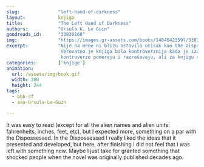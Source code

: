 ```yaml
---
slug:              "left-hand-of-darkness"
layout:            knjiga
title:             "The Left Hand of Darkness"
authors:           "Ursula K. Le Guin"
goodreads_id:      "33830160"
img:               "https://images.gr-assets.com/books/1484042359l/33830160.jpg"
excerpt:           "Nije na mene ni blizu ostavilo utisak kao the Dispossessed. U SF okruženju istražuje rodne uloge. 
                    Verovatno je knjiga bila kontroverznija kada je izašla - što je generalno dobra stvar, da se neke
                    kontroverze pomeraju i razrešavaju, ali za knjigu nije."
categories:        ['knjige']
animation:
  url: /assets/img/book.gif
  width: 300
  height: 244
tags:
  - bbb-sf
  - aaa-Ursula-Le-Guin

---
```


It was easy to read (except for all the alien names and alien units: fahrenheits, inches, feet, etc), but I expected 
more, something on a par with the Dispossessed. In the Dispossessed I really liked the ideas that it presented and 
developed, but here, after finishing I did not feel that I was left with something new. Maybe I just take for granted 
something that shocked people when the novel was originally published decades ago.